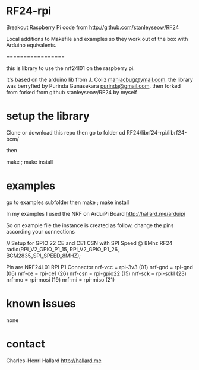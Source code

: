 RF24-rpi
========

Breakout Raspberry Pi code from http://github.com/stanleyseow/RF24

Local additions to Makefile and examples so they work out of the box
with Arduino equivalents.

=================

this is library to use the nrf24l01 on the raspberry pi.

it's based on the arduino lib from J. Coliz <maniacbug@ymail.com>.
the library was berryfied by Purinda Gunasekara <purinda@gmail.com>.
then forked from forked from github stanleyseow/RF24 by myself

setup the library
=================

Clone or download this repo then go to folder
cd RF24/librf24-rpi/librf24-bcm/

then 

make ; make install

examples
========

go to examples subfolder then 
make ; make install

In my examples I used the NRF on ArduiPi Board 
http://hallard.me/arduipi

So on example file the instance is created as follow, change the pins according your connections

// Setup for GPIO 22 CE and CE1 CSN with SPI Speed @ 8Mhz
RF24 radio(RPI_V2_GPIO_P1_15, RPI_V2_GPIO_P1_26, BCM2835_SPI_SPEED_8MHZ);  


Pin are
NRF24L01    RPI       P1 Connector
nrf-vcc  = rpi-3v3        (01)
nrf-gnd  = rpi-gnd        (06)
nrf-ce   = rpi-ce1        (26)
nrf-csn  = rpi-gpio22     (15)
nrf-sck  = rpi-sckl       (23)
nrf-mo   = rpi-mosi       (19)
nrf-mi   = rpi-miso       (21)

known issues
============
none

contact
=======
Charles-Henri Hallard http://hallard.me

